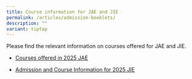 ```yaml
---
title: Course information for JAE and JIE
permalink: /articles/admission-booklets/
description: ""
variant: tiptap
---
```

<p>Please find the relevant information on courses offered for JAE and JIE.</p>
<ul data-tight="true" class="tight">
<li>
<p><a href="/files/2025_JAE_Courses.pdf" rel="noopener noreferrer nofollow" target="_blank">Courses offered in 2025 JAE</a>
</p>
</li>
<li>
<p><a href="/files/admission_and_course_information_brochure_jan_2025.pdf" rel="noopener noreferrer nofollow" target="_blank">Admission and Course Information for 2025 JIE</a>
</p>
</li>
</ul>
<p></p>